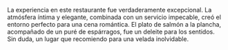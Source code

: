 La experiencia en este restaurante fue verdaderamente excepcional. La atmósfera íntima y elegante, combinada con un servicio impecable, creó el entorno perfecto para una cena romántica. El plato de salmón a la plancha, acompañado de un puré de espárragos, fue un deleite para los sentidos. Sin duda, un lugar que recomiendo para una velada inolvidable.
